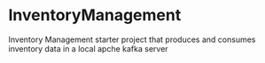 # InventoryManagement
Inventory Management starter project that produces and consumes inventory data in a local apche kafka server

